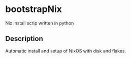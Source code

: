 # bootstrapNix
Nix install scrip written in python

## Description

Automatic install and setup of NixOS with disk and flakes.
